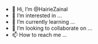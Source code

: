 - 👋 Hi, I’m @HairieZainal
- 👀 I’m interested in ...
- 🌱 I’m currently learning ...
- 💞️ I’m looking to collaborate on ...
- 📫 How to reach me ...

<!---
HairieZainal/HairieZainal is a ✨ special ✨ repository because its `README.md` (this file) appears on your GitHub profile.
You can click the Preview link to take a look at your changes.
--->
